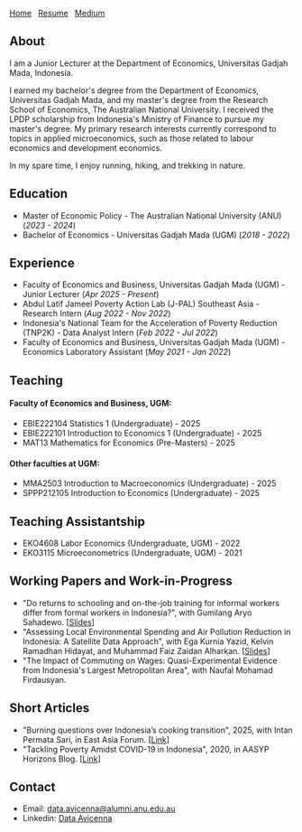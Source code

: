 [Home](./)&nbsp;&nbsp;&nbsp;[Resume](assets/CV.pdf)&nbsp;&nbsp;&nbsp;[Medium](https://dataavicenna.medium.com)

## About
I am a Junior Lecturer at the Department of Economics, Universitas Gadjah Mada, Indonesia. 

I earned my bachelor's degree from the Department of Economics, Universitas Gadjah Mada, and my master's degree from the Research School of Economics, The Australian National University. I received the LPDP scholarship from Indonesia's Ministry of Finance to pursue my master's degree. My primary research interests currently correspond to topics in applied microeconomics, such as those related to labour economics and development economics.

In my spare time, I enjoy running, hiking, and trekking in nature.

## Education						       		
- Master of Economic Policy - The Australian National University (ANU) (_2023 - 2024_)
- Bachelor of Economics - Universitas Gadjah Mada (UGM) (_2018 - 2022_)

## Experience
- Faculty of Economics and Business, Universitas Gadjah Mada (UGM) - Junior Lecturer (_Apr 2025 - Present_)
- Abdul Latif Jameel Poverty Action Lab (J-PAL) Southeast Asia - Research Intern (_Aug 2022 - Nov 2022_)
- Indonesia's National Team for the Acceleration of Poverty Reduction (TNP2K) - Data Analyst Intern (_Feb 2022 - Jul 2022_)
- Faculty of Economics and Business, Universitas Gadjah Mada (UGM) - Economics Laboratory Assistant (_May 2021 - Jan 2022_)

## Teaching
#### Faculty of Economics and Business, UGM:
- EBIE222104 Statistics 1 (Undergraduate) - 2025
- EBIE222101 Introduction to Economics 1 (Undergraduate) - 2025
- MAT13 Mathematics for Economics (Pre-Masters) - 2025

#### Other faculties at UGM:
- MMA2503 Introduction to Macroeconomics (Undergraduate) - 2025
- SPPP212105 Introduction to Economics (Undergraduate) - 2025

## Teaching Assistantship
- EKO4608 Labor Economics (Undergraduate, UGM) - 2022
- EKO3115 Microeconometrics (Undergraduate, UGM) - 2021

## Working Papers and Work-in-Progress
- "Do returns to schooling and on-the-job training for informal workers differ from formal workers in Indonesia?", with Gumilang Aryo Sahadewo. [[Slides](assets/AASLE_2024.pdf)]
- "Assessing Local Environmental Spending and Air Pollution Reduction in Indonesia: A Satellite Data Approach", with Ega Kurnia Yazid, Kelvin Ramadhan Hidayat, and Muhammad Faiz Zaidan Alharkan. [[Slides](assets/ADB_Conference.pdf)]
- "The Impact of Commuting on Wages: Quasi-Experimental Evidence from Indonesia's Largest Metropolitan Area", with Naufal Mohamad Firdausyan.

## Short Articles
- "Burning questions over Indonesia’s cooking transition", 2025, with Intan Permata Sari, in East Asia Forum. [[Link](https://doi.org/10.59425/eabc.1740088800)]
- "Tackling Poverty Amidst COVID-19 in Indonesia", 2020, in AASYP Horizons Blog. [[Link](https://aasyp.org/2020/10/12/tackling-poverty-amidst-covid-19-in-indonesia/)]

## Contact
- Email: [data.avicenna@alumni.anu.edu.au](mailto:data.avicenna@alumni.anu.edu.au)
- Linkedin: [Data Avicenna](https://linkedin.com/in/dataavicenna)

